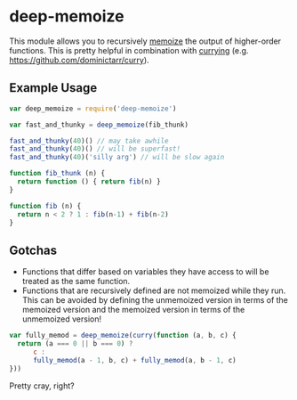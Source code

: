 # deep-memoize

This module allows you to recursively [memoize][memoize-wiki] the output of higher-order functions.
This is pretty helpful in combination with [currying][curry-wiki]
(e.g. https://github.com/dominictarr/curry).

[curry-wiki]: https://en.wikipedia.org/wiki/Currying
[memoize-wiki]: https://en.wikipedia.org/wiki/Memoization

## Example Usage

```js
var deep_memoize = require('deep-memoize')

var fast_and_thunky = deep_memoize(fib_thunk)

fast_and_thunky(40)() // may take awhile
fast_and_thunky(40)() // will be superfast!
fast_and_thunky(40)('silly arg') // will be slow again

function fib_thunk (n) {
  return function () { return fib(n) }
}

function fib (n) {
  return n < 2 ? 1 : fib(n-1) + fib(n-2)
}
```

## Gotchas

* Functions that differ based on variables they have access to will be treated as the same function.
* Functions that are recursively defined are not memoized while they run.
This can be avoided by defining the unmemoized version in terms of the memoized version
and the memoized version in terms of the unmemoized version!

```js
var fully_memod = deep_memoize(curry(function (a, b, c) {
  return (a === 0 || b === 0) ?
      c :
      fully_memod(a - 1, b, c) + fully_memod(a, b - 1, c)
}))
```


Pretty cray, right?
